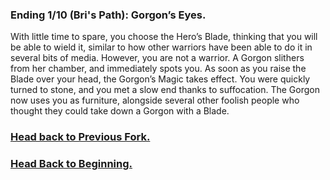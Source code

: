  ### Ending 1/10 (Bri's Path): Gorgon’s Eyes.

With little time to spare, you choose the Hero’s Blade, thinking that you will be able to wield it, similar to how other warriors have been able to do it in several bits of media. However, you are not a warrior. A Gorgon slithers from her chamber, and immediately spots you. As soon as you raise the Blade over your head, the Gorgon’s Magic takes effect. You were quickly turned to stone, and you met a slow end thanks to suffocation. The Gorgon now uses you as furniture, alongside several other foolish people who thought they could take down a Gorgon with a Blade.

### [Head back to Previous Fork.](accessway-1.md)
### [Head Back to Beginning.](../../README.md)
